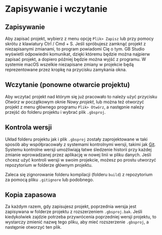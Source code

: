 # Zapisywanie i wczytanie

## Zapisywanie

Aby zapisać projekt, wybierz z menu opcję `Plik> Zapisz` lub przy pomocy skrótu z klawiatury Ctrl / Cmd + S. Jeśli spróbujesz zamknąć projekt z niezapisanymi zmianami, to program powiadomi Cię o tym. GB Studio wyświetli odpowiedni komunikat, dzięki któremu będzie można najpierw zapisać projekt, a dopiero później będzie można wyjść z programu. W systemie macOS wszelkie niezapisane zmiany w projekcie będą reprezentowane przez kropkę na przycisku zamykania okna.

## Wczytanie (ponowne otwarcie projektu)

Aby wczytać projekt nad którym się już pracowało to należy użyć przycisku _Otwórz_ w początkowym oknie _Nowy projekt_, lub można też otworzyć projekt z menu głównego programu `Plik> Otwórz`, a następnie należy przejść do folderu projektu i wybrać plik `.gbsproj`. 

## Kontrola wersji

Układ folderu projektu jak i plik `.gbsproj` zostały zaprojektowane w taki sposób aby współpracowały z systemami kontrolnymi wersji, takimi jak [Git](https://git-scm.com/). Systemu kontrolne wersji umożliwiają łatwe śledzenie historii przy każdej zmianie wprowadzanej przez aplikację w nowej linii w pliku danych. Jeśli chcesz użyć kontroli wersji w swoim projekcie, możesz po prostu utworzyć repozytorium w folderze głównym projektu. 

Zaleca się zignorowanie folderu kompilacji (folderu `build`) z repozytorium za pomocą pliku `.gitignore` lub podobnego.

## Kopia zapasowa

Za każdym razem, gdy zapisujesz projekt, poprzednia wersja jest zapisywana w folderze projektu z rozszerzeniem `.gbsproj.bak`. Jeśli kiedykolwiek zajdzie potrzeba przywrócenia poprzedniej wersji projektu, to wystarczy zmienić nazwę tego pliku, aby mieć rozszerzenie `.gbsproj`, a następnie otworzyć ten plik.
